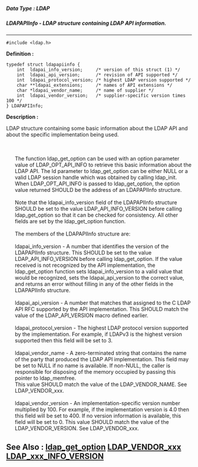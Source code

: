 ##### Data Type : LDAP
##### LDAPAPIInfo - LDAP structure containing LDAP API information.
---
```
#include <ldap.h>
```

**Definition :**
```
typedef struct ldapapiinfo {
	int  ldapai_info_version;     /* version of this struct (1) */
	int  ldapai_api_version;      /* revision of API supported */
	int  ldapai_protocol_version; /* highest LDAP version supported */
	char **ldapai_extensions;     /* names of API extensions */
	char *ldapai_vendor_name;     /* name of supplier */
	int  ldapai_vendor_version;   /* supplier-specific version times 100 */
} LDAPAPIInfo;
```

**Description :**

LDAP structure containing some basic information about the LDAP API and about the specific implementation being used.
<ul><br>
<br>
The function ldap_get_option can be used with an option parameter value of LDAP_OPT_API_INFO to retrieve this basic information about the LDAP API.  The ld parameter to ldap_get_option can be either NULL or a valid LDAP session handle which was obtained by calling ldap_init.  When LDAP_OPT_API_INFO is passed to ldap_get_option, the option value returned SHOULD be the address of an LDAPAPIInfo structure.<br>
<br>
Note that the ldapai_info_version field of the LDAPAPIInfo structure SHOULD be set to the value LDAP_API_INFO_VERSION before calling ldap_get_option so that it can be checked for consistency.  All other fields are set by the ldap_get_option function.<br>
<br>
The members of the LDAPAPIInfo structure are:<br>
<br>
ldapai_info_version		- A number that identifies the version of the LDAPAPIInfo structure.  This SHOULD be set to the value LDAP_API_INFO_VERSION before calling ldap_get_option.  If the value received is not recognized by the API implementation, the ldap_get_option function sets ldapai_info_version to a valid value that would be recognized, sets the ldapai_api_version to the correct value, and returns an error without filling in any of the other fields in the LDAPAPIInfo structure.<br>
<br>
ldapai_api_version		- A number that matches that assigned to the C LDAP API RFC supported by the API implementation.  This SHOULD match the value of the LDAP_API_VERSION macro defined earlier.<br>
<br>
ldapai_protocol_version	- The highest LDAP protocol version supported by the implementation.  For example, if LDAPv3 is the highest version supported then this field will be set to 3.<br>
<br>
ldapai_vendor_name	- A zero-terminated string that contains the name of the party that produced the LDAP API implementation.  This field may be set to NULL if no name is available.  If non-NULL, the caller  is responsible for disposing of the memory occupied by passing this pointer to ldap_memfree.<br>
This value SHOULD match the value of the LDAP_VENDOR_NAME.  See LDAP_VENDOR_xxx.<br>
<br>
ldapai_vendor_version	- An implementation-specific version number multiplied by 100.  For example, if the implementation version is 4.0 then this field will be set to 400.  If no version information is available, this field will be set to 0.  This value SHOULD match the value of the LDAP_VENDOR_VERSION.  See LDAP_VENDOR_xxx.</ul>



**See Also :**
[ldap_get_option](/domino-c-api-docs/reference/Func/ldap_get_option)
[LDAP_VENDOR_xxx](/domino-c-api-docs/reference/Symb/LDAP_VENDOR_xxx)
[LDAP_xxx_INFO_VERSION](/domino-c-api-docs/reference/Symb/LDAP_xxx_INFO_VERSION)
---
